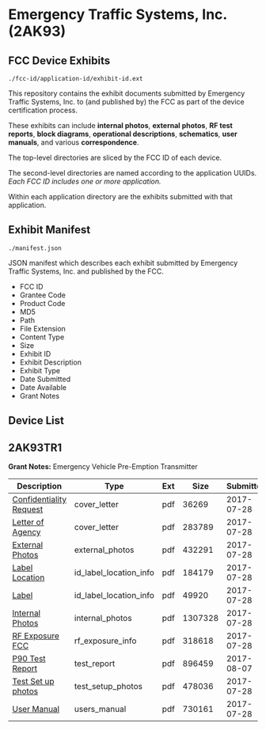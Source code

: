 # Emergency Traffic Systems, Inc. (2AK93)
## FCC Device Exhibits

```
./fcc-id/application-id/exhibit-id.ext
```

This repository contains the exhibit documents submitted by Emergency Traffic Systems, Inc. to (and published by) the FCC as part of the device certification process.

These exhibits can include **internal photos**, **external photos**, **RF test reports**, **block diagrams**, **operational descriptions**, **schematics**, **user manuals**, and various **correspondence**.

The top-level directories are sliced by the FCC ID of each device.

The second-level directories are named according to the application UUIDs. *Each FCC ID includes one or more application.*

Within each application directory are the exhibits submitted with that application. 

## Exhibit Manifest

```
./manifest.json
```

JSON manifest which describes each exhibit submitted by Emergency Traffic Systems, Inc. and published by the FCC.

- FCC ID
- Grantee Code
- Product Code
- MD5
- Path
- File Extension
- Content Type
- Size
- Exhibit ID
- Exhibit Description
- Exhibit Type
- Date Submitted
- Date Available
- Grant Notes

## Device List
## 2AK93TR1
**Grant Notes:** Emergency Vehicle Pre-Emption Transmitter

| Description | Type | Ext | Size | Submitted | Available |
| ----------- | ---- | --- | ---- | --------- | --------- |
| [Confidentiality Request](2AK93TR1/dd3128a2e592efa89c73e1fa2ae77c87/3486399.pdf) | cover_letter | pdf | 36269 | 2017-07-28 | 2017-07-28 |
| [Letter of Agency](2AK93TR1/dd3128a2e592efa89c73e1fa2ae77c87/3486407.pdf) | cover_letter | pdf | 283789 | 2017-07-28 | 2017-07-28 |
| [External Photos](2AK93TR1/dd3128a2e592efa89c73e1fa2ae77c87/3486400.pdf) | external_photos | pdf | 432291 | 2017-07-28 | 2017-07-28 |
| [Label Location](2AK93TR1/dd3128a2e592efa89c73e1fa2ae77c87/3486402.pdf) | id_label_location_info | pdf | 184179 | 2017-07-28 | 2017-07-28 |
| [Label](2AK93TR1/dd3128a2e592efa89c73e1fa2ae77c87/3486406.pdf) | id_label_location_info | pdf | 49920 | 2017-07-28 | 2017-07-28 |
| [Internal Photos](2AK93TR1/dd3128a2e592efa89c73e1fa2ae77c87/3486401.pdf) | internal_photos | pdf | 1307328 | 2017-07-28 | 2017-07-28 |
| [RF Exposure FCC](2AK93TR1/dd3128a2e592efa89c73e1fa2ae77c87/3486403.pdf) | rf_exposure_info | pdf | 318618 | 2017-07-28 | 2017-07-28 |
| [P90 Test Report](2AK93TR1/dd3128a2e592efa89c73e1fa2ae77c87/3498924.pdf) | test_report | pdf | 896459 | 2017-08-07 | 2017-07-28 |
| [Test Set up photos](2AK93TR1/dd3128a2e592efa89c73e1fa2ae77c87/3486405.pdf) | test_setup_photos | pdf | 478036 | 2017-07-28 | 2017-07-28 |
| [User Manual](2AK93TR1/dd3128a2e592efa89c73e1fa2ae77c87/3486408.pdf) | users_manual | pdf | 730161 | 2017-07-28 | 2017-07-28 |
